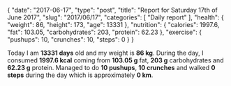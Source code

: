 {
    "date": "2017-06-17",
    "type": "post",
    "title": "Report for Saturday 17th of June 2017",
    "slug": "2017\/06\/17",
    "categories": [
        "Daily report"
    ],
    "health": {
        "weight": 86,
        "height": 173,
        "age": 13331
    },
    "nutrition": {
        "calories": 1997.6,
        "fat": 103.05,
        "carbohydrates": 203,
        "protein": 62.23
    },
    "exercise": {
        "pushups": 10,
        "crunches": 10,
        "steps": 0
    }
}

Today I am <strong>13331 days</strong> old and my weight is <strong>86 kg</strong>. During the day, I consumed <strong>1997.6 kcal</strong> coming from <strong>103.05 g</strong> fat, <strong>203 g</strong> carbohydrates and <strong>62.23 g</strong> protein. Managed to do <strong>10 pushups</strong>, <strong>10 crunches</strong> and walked <strong>0 steps</strong> during the day which is approximately <strong>0 km</strong>.